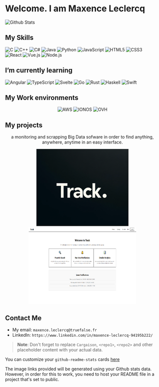 # Welcome. I am Maxence Leclercq
![Github Stats](https://github-readme-stats.vercel.app/api?username=Cargaison&show_icons=true&theme=radical)

##  My Skills
![C](https://img.shields.io/badge/-C-000?style=flat&logo=C&logoColor=white&labelColor=A8B9CC)
![C++](https://img.shields.io/badge/-C++-000?style=flat&logo=Cplusplus&logoColor=white&labelColor=00599C)
![C#](https://img.shields.io/badge/-C%23-000?style=flat&logo=Csharp&logoColor=white&labelColor=239120)
![Java](https://img.shields.io/badge/-Java-000?style=flat&logo=Java&logoColor=white&labelColor=007396)
![Python](https://img.shields.io/badge/-Python-000?style=flat&logo=Python&logoColor=white&labelColor=306998)
![JavaScript](https://img.shields.io/badge/-JavaScript-000?style=flat&logo=JavaScript&logoColor=white&labelColor=F0DB4F)
![HTML5](https://img.shields.io/badge/-HTML5-000?style=flat&logo=HTML5&logoColor=white&labelColor=E34C26)
![CSS3](https://img.shields.io/badge/-CSS3-000?style=flat&logo=CSS3&logoColor=white&labelColor=1572B6)
![React](https://img.shields.io/badge/-React-000?style=flat&logo=React&logoColor=white&labelColor=61DBFB)
![Vue.js](https://img.shields.io/badge/-Vue.js-000?style=flat&logo=Vue.js&logoColor=white&labelColor=4FC08D)
![Node.js](https://img.shields.io/badge/-Node.js-000?style=flat&logo=Node.js&logoColor=white&labelColor=339933)
##  I’m currently learning
![Angular](https://img.shields.io/badge/-Angular-000?style=flat&logo=Angular&logoColor=white&labelColor=DD0031)
![TypeScript](https://img.shields.io/badge/-TypeScript-000?style=flat&logo=TypeScript&logoColor=white&labelColor=3178C6)
![Svelte](https://img.shields.io/badge/-Svelte-000?style=flat&logo=Svelte&logoColor=white&labelColor=FF3E00)
![Go](https://img.shields.io/badge/-Go-000?style=flat&logo=Go&logoColor=white&labelColor=00ADD8)
![Rust](https://img.shields.io/badge/-Rust-000?style=flat&logo=Rust&logoColor=white&labelColor=000000)
![Haskell](https://img.shields.io/badge/-Haskell-000?style=flat&logo=Haskell&logoColor=white&labelColor=5D4F85)
![Swift](https://img.shields.io/badge/-Swift-000?style=flat&logo=Swift&logoColor=white&labelColor=FA7343)
## My Work environments
<p align="center">
  <img src="https://img.shields.io/badge/-AWS-000?style=flat&logo=Amazon-AWS&logoColor=white&labelColor=232F3E" alt="AWS" style="height:50px; width:auto;">
  <img src="https://img.shields.io/badge/-IONOS-000?style=flat&logo=IONOS&logoColor=white&labelColor=003B89" alt="IONOS" style="height:50px; width:auto;">

  <img src="https://img.shields.io/badge/-OVH-000?style=flat&logo=OVH&logoColor=white&labelColor=123F6D" alt="OVH" style="height:50px; width:auto;">
</p>

##  My projects
<p align="center">
a monitoring and scrapping Big Data sofware in order to find anything, anywhere, anytime in an easy interface.
</p>
<p align="center">
<img src="/images/ez.PNG" alt="Project Image" width="300" height="250">
<img src="/images/Capture.PNG" alt="Project Image" width="350" height="250">
</p>


##  Contact Me

* My email: `maxence.leclercq@truefalse.fr`
* LinkedIn: `https://www.linkedin.com/in/maxence-leclercq-94195b222/`

> **Note**: Don't forget to replace `Cargaison`, `<repo1>`, `<repo2>` and other placeholder content with your actual data.

You can customize your `github-readme-stats` cards [here](https://github.com/anuraghazra/github-readme-stats)

The image links provided will be generated using your Github stats data. However, in order for this to work, you need to host your README file in a project that's set to public.